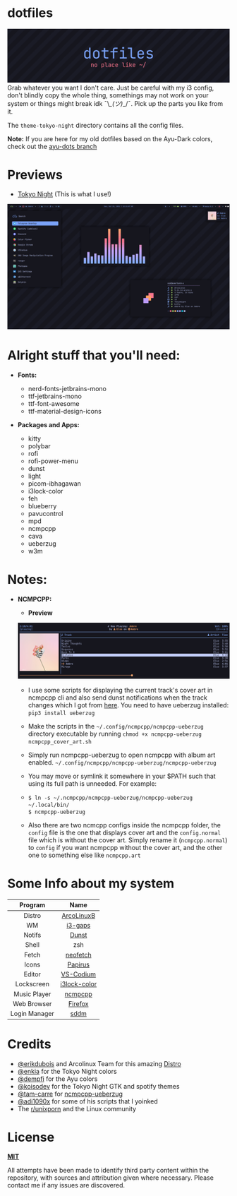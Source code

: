 # dotfiles
![preview image](./assets/banner.png)
Grab whatever you want I don't care. Just be careful with my i3 config, don't blindly copy the whole thing, somethings may not work on your system or things might break idk ¯\\_\_(ツ)_\_/¯. Pick up the parts you like from it.

The `theme-tokyo-night` directory contains all the config files.

**Note:** If you are here for my old dotfiles based on the Ayu-Dark colors, check out the [ayu-dots branch](https://github.com/rototrash/dotfiles/tree/ayu-dots)

# Previews
- [Tokyo Night](./theme-tokyo-night) (This is what I use!)

![Tokyo-night-preview](./assets/tokyo-night-main.png)


# Alright stuff that you'll need:
- **Fonts:**
    - nerd-fonts-jetbrains-mono 
    - ttf-jetbrains-mono  
    - ttf-font-awesome  
    - ttf-material-design-icons

- **Packages and Apps:**
    - kitty
    - polybar
    - rofi
    - rofi-power-menu
    - dunst
    - light
    - picom-ibhagawan
    - i3lock-color
    - feh
    - blueberry
    - pavucontrol
    - mpd
    - ncmpcpp
    - cava
    - ueberzug
    - w3m

# Notes: 
- **NCMPCPP:**
    
    + **Preview**

    ![ncmpcpp-ueberzug-preview](./assets/ncmpcpp-ueberzug.png)

    + I use some scripts for displaying the current track's cover art in ncmpcpp cli and also send dunst notifications when the track changes which I got from [here](https://github.com/tam-carre/ncmpcpp-ueberzug). You need to have ueberzug installed: `pip3 install ueberzug`

    + Make the scripts in the `~/.config/ncmpcpp/ncmpcpp-ueberzug` directory executable by running `chmod +x ncmpcpp-ueberzug ncmpcpp_cover_art.sh`

    + Simply run ncmpcpp-ueberzug to open ncmpcpp with album art enabled. `~/.config/ncmpcpp/ncmpcpp-ueberzug/ncmpcpp-ueberzug`

    + You may move or symlink it somewhere in your $PATH such that using its full path is unneeded. For example: 
    + ```
      $ ln -s ~/.ncmpcpp/ncmpcpp-ueberzug/ncmpcpp-ueberzug ~/.local/bin/
      $ ncmpcpp-ueberzug
        ```
    + Also there are two ncmcpp configs inside the ncmpcpp folder, the `config` file is the one that displays cover art and the `config.normal` file which is without the cover art. Simply rename it (`ncmpcpp.normal`) to `config` if you want ncmpcpp without the cover art, and the other one to something else like `ncmpcpp.art`

# Some Info about my system

| Program | Name |
| :---: | :---: |
| Distro | [ArcoLinuxB](https://arcolinux.com/) |
| WM| [i3-gaps](https://i3wm.org/) |
| Notifs | [Dunst](https://dunst-project.org/) |
| Shell | zsh |
| Fetch | [neofetch](https://github.com/dylanaraps/neofetch) |
| Icons | [Papirus](https://github.com/PapirusDevelopmentTeam/papirus-icon-theme) |
| Editor | [VS-Codium](https://vscodium.com/) |
| Lockscreen | [i3lock-color](https://github.com/Raymo111/i3lock-color) |
| Music Player | [ncmpcpp](https://github.com/ncmpcpp/ncmpcpp) |
| Web Browser | [Firefox](https://www.mozilla.org/en-US/firefox/new/) |
| Login Manager | [sddm](https://github.com/sddm/sddm) |



# Credits
- [@erikdubois](https://github.com/erikdubois) and Arcolinux Team for this amazing [Distro](https://arcolinux.com/)
- [@enkia](https://github.com/enkia) for the Tokyo Night colors
- [@dempfi](https://github.com/dempfi) for the Ayu colors
- [@koisodev](https://github.com/koiosdev/Tokyo-Night-Linux) for the Tokyo Night GTK and spotify themes 
- [@tam-carre](https://github.com/tam-carre) for [ncmpcpp-ueberzug](https://github.com/tam-carre/ncmpcpp-ueberzug)
- [@adi1090x](https://github.com/adi1090x) for some of his scripts that I yoinked
- The [r/unixporn](https://www.reddit.com/r/unixporn/) and the Linux 
community

# License
[**MIT**](https://github.com/rototrash/dotfiles/blob/main/LICENSE)

All attempts have been made to identify third party content within the repository, with sources and attribution given where necessary. Please contact me if any issues are discovered.


















